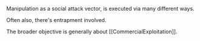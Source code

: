 Manipulation as a social attack vector, is executed via many different ways. 

Often also, there's entrapment involved. 

The broader objective is generally about [[CommercialExploitation]].

